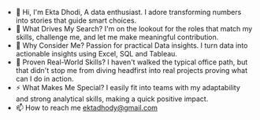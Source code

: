 - 👋 Hi, I'm Ekta Dhodi, A data enthusiast. I adore transforming numbers into stories that guide smart choices.
- 👀 What Drives My Search?   I'm on the lookout for the roles that match my skills, challenge me, and let me make meaningful contribution.
- 🌱 Why Consider Me?   Passion for practical Data insights. I turn data into actionable insights using Excel, SQL and Tableau.
- 💞️ Proven Real-World Skills?   I haven't walked the typical office path, but that didn't stop me from diving headfirst into real projects proving what can I do in action.
-  ⚡ What Makes Me Special?   I easily fit into teams with my adaptability and strong analytical skills, making a quick positive impact.
-  📫 How to reach me ektadhody@gmail.com

<!---
ektad08/ektad08 is a ✨ special ✨ repository because its `README.md` (this file) appears on your GitHub profile.
You can click the Preview link to take a look at your changes.
--->
